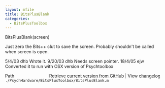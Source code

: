 ```yaml
---
layout: mfile
title: BitsPlusBlank
categories:
  - BitsPlusToolbox
---
```


BitsPlusBlank\(screen\)

Just zero the Bits\+\+ clut to save the screen.
Probably shouldn't be called when screen is open.

5/4/03  dhb  Wrote it.
9/20/03 dhb  Needs screen pointer.
18/4/05 ejw  Converted it to run with OSX version of Psychtoolbox


<div class="code_header" style="text-align:right;">
  <span style="float:left;">Path&nbsp;&nbsp;</span> <span class="counter">Retrieve <a href=
  "https://raw.github.com/Psychtoolbox-3/Psychtoolbox-3/beta/./PsychHardware/BitsPlusToolbox/BitsPlusBlank.m">current version from GitHub</a> | View <a href=
  "https://github.com/Psychtoolbox-3/Psychtoolbox-3/commits/beta/./PsychHardware/BitsPlusToolbox/BitsPlusBlank.m">changelog</a></span>
</div>
<div class="code">
  <code>./PsychHardware/BitsPlusToolbox/BitsPlusBlank.m</code>
</div>

